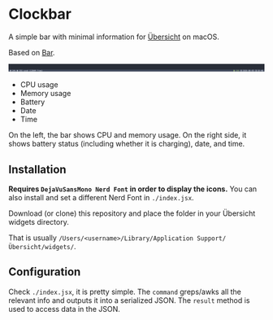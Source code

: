 # Clockbar

A simple bar with minimal information for [Übersicht](https://github.com/felixhageloh/uebersicht) on macOS.

Based on [Bar](https://github.com/callahanrts/bar).

![screenshot](./screenshot.png)

* CPU usage
* Memory usage
* Battery
* Date
* Time

On the left, the bar shows CPU and memory usage.
On the right side, it shows battery status (including whether it is charging), date, and time.

## Installation

**Requires `DejaVuSansMono Nerd Font` in order to display the icons.**
You can also install and set a different Nerd Font in `./index.jsx`.

Download (or clone) this repository and place the folder in your Übersicht widgets directory.

That is usually `/Users/<username>/Library/Application Support/Übersicht/widgets/`.

## Configuration

Check `./index.jsx`, it is pretty simple.
The `command` greps/awks all the relevant info and outputs it into a serialized JSON.
The `result` method is used to access data in the JSON.

